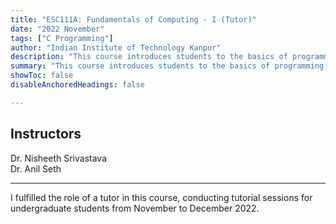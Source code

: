 ```yaml
---
title: "ESC111A: Fundamentals of Computing - I (Tutor)"
date: "2022 November"
tags: ["C Programming"]
author: "Indian Institute of Technology Kanpur"
description: "This course introduces students to the basics of programming, using C as the language of instruction." 
summary: "This course introduces students to the basics of programming, using C as the language of instruction." 
showToc: false
disableAnchoredHeadings: false

---
```


## Instructors

Dr. Nisheeth Srivastava\
Dr. Anil Seth

---
I fulfilled the role of a tutor in this course, conducting tutorial sessions for undergraduate students from November to December 2022.
